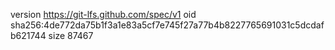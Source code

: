 version https://git-lfs.github.com/spec/v1
oid sha256:4de772da75b1f3a1e83a5cf7e745f27a77b4b8227765691031c5dcdafb621744
size 87467
